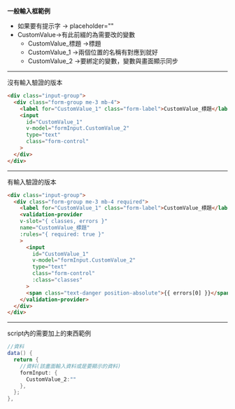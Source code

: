 **一般輸入框範例**
 - 如果要有提示字 -> placeholder=""
 - CustomValue->有此前綴的為需要改的變數
    - CustomValue_標題 ->標題
    - CustomValue_1 ->兩個位置的名稱有對應到就好
    - CustomValue_2 ->要綁定的變數，變數與畫面顯示同步
 ___
沒有輸入驗證的版本
```html
<div class="input-group">
  <div class="form-group me-3 mb-4">
    <label for="CustomValue_1" class="form-label">CustomValue_標題</label>
    <input
      id="CustomValue_1"
      v-model="formInput.CustomValue_2"
      type="text"
      class="form-control"
    >
  </div>
</div>
```
___
 有輸入驗證的版本
```html
<div class="input-group">
  <div class="form-group me-3 mb-4 required">
    <label for="CustomValue_1" class="form-label">CustomValue_標題</label>
    <validation-provider
    v-slot="{ classes, errors }"
    name="CustomValue_標題"
    :rules="{ required: true }"
    >
      <input
        id="CustomValue_1"
        v-model="formInput.CustomValue_2"
        type="text"
        class="form-control"
        :class="classes"
      >
      <span class="text-danger position-absolute">{{ errors[0] }}</span>
    </validation-provider>
  </div>
</div>
```
___

script內的需要加上的東西範例
```C#
//資料
data() {
  return {
    //資料(該畫面輸入資料或是要顯示的資料)
    formInput: {
      CustomValue_2:""
    },
  };
},
```
